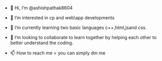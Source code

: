 - 👋 Hi, I’m @ashishpathak8604
- 👀 I’m interested in cp and web\app developments

- 🌱 I’m currently learning two basic languages c++,html,jsand css.
- 💞️ I’m looking to collaborate to learn together by helping each other to better understand the coding.
- 📫 How to reach me = you can simply dm me

<!---
ashishpathak8604/ashishpathak8604 is a ✨ special ✨ repository because its `README.md` (this file) appears on your GitHub profile.
You can click the Preview link to take a look at your changes.
--->
